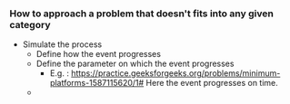 ### How to approach a problem that doesn't fits into any given category
- Simulate the process
	- Define how the event progresses 
	- Define the parameter on which the event progresses
		- E.g. : https://practice.geeksforgeeks.org/problems/minimum-platforms-1587115620/1# Here the event progresses on time.
	- 